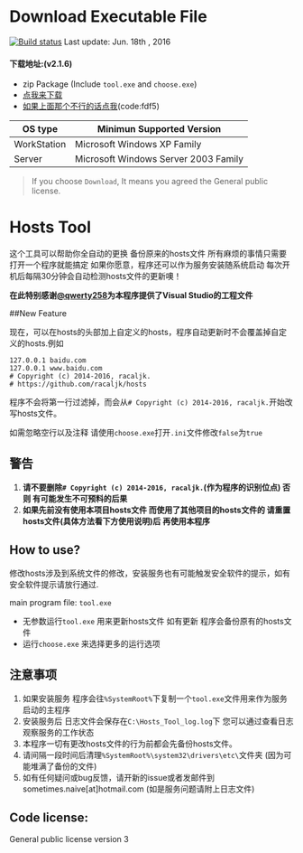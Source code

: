 # Download Executable File 

[![Build status](https://ci.appveyor.com/api/projects/status/8aya86796ipmuwr2/branch/master?svg=true)](https://ci.appveyor.com/project/Too-Naive/windows/branch/master)
Last update: Jun. 18th , 2016

#### 下载地址:(v2.1.6)

 - zip Package (Include `tool.exe` and `choose.exe`)
  - [点我来下载](https://git.io/vozMx)
  - [如果上面那个不行的话点我](https://yunpan.cn/cR6spD6qp89N4)(code:fdf5)

OS type | Minimun Supported Version
--------|-------------------
WorkStation | Microsoft Windows XP Family
Server | Microsoft Windows Server 2003 Family

>If you choose `Download`, It means you agreed the General public license.

# Hosts Tool

这个工具可以帮助你全自动的更换 备份原来的hosts文件 
所有麻烦的事情只需要打开一个程序就能搞定 
如果你愿意，程序还可以作为服务安装随系统启动 
每次开机后每隔30分钟会自动检测hosts文件的更新噢！

**在此特别感谢[@qwerty258](https://github.com/qwerty258)为本程序提供了Visual Studio的工程文件**

##New Feature

现在，可以在hosts的头部加上自定义的hosts，程序自动更新时不会覆盖掉自定义的hosts.例如

	127.0.0.1 baidu.com
	127.0.0.1 www.baidu.com
	# Copyright (c) 2014-2016, racaljk.
	# https://github.com/racaljk/hosts

程序不会将第一行过滤掉，而会从`# Copyright (c) 2014-2016, racaljk.`开始改写hosts文件。

如需忽略空行以及注释 请使用`choose.exe`打开`.ini`文件修改`false`为`true`

## 警告

1. **请不要删除`# Copyright (c) 2014-2016, racaljk.`(作为程序的识别位点) 否则 有可能发生不可预料的后果**
2. **如果先前没有使用本项目hosts文件 而使用了其他项目的hosts文件的 请重置hosts文件(具体方法看下方使用说明)后 再使用本程序**

## How to use?

修改hosts涉及到系统文件的修改，安装服务也有可能触发安全软件的提示，如有安全软件提示请放行通过.

main program file: `tool.exe` 

 - 无参数运行`tool.exe` 用来更新hosts文件 如有更新 程序会备份原有的hosts文件
 - 运行`choose.exe` 来选择更多的运行选项

## 注意事项

1. 如果安装服务 程序会往`%SystemRoot%`下复制一个`tool.exe`文件用来作为服务启动的主程序
2. 安装服务后 日志文件会保存在`C:\Hosts_Tool_log.log`下 您可以通过查看日志观察服务的工作状态
7. 本程序一切有更改hosts文件的行为前都会先备份hosts文件。
4. 请间隔一段时间后清理`%SystemRoot%\system32\drivers\etc\`文件夹 (因为可能堆满了备份的文件)
5. 如有任何疑问或bug反馈，请开新的issue或者发邮件到 sometimes.naive[at]hotmail.com (如是服务问题请附上日志文件)


## Code license:

General public license version 3

